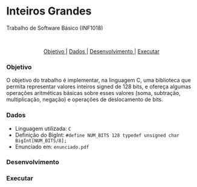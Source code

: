 <h1>Inteiros Grandes</h1>

Trabalho de Software Básico (INF1018)

<br>
<p align="center">
 <a href="#objetivo">Objetivo </a> |
 <a href="#dados">Dados </a> | 
 <a href="#desenvolvimento">Desenvolvimento </a> |
 <a href="#executar">Executar </a>
</p>


### Objetivo

O objetivo do trabalho é implementar, na linguagem C, uma biblioteca que permita representar valores inteiros signed de 128 bits, e ofereça algumas operações aritméticas básicas sobre esses valores (soma, subtração, multiplicação, negação) e operações de deslocamento de bits.



### Dados 

   * Linguagem utilizada: ```C ```
   * Definição do BigInt: ```#define NUM_BITS 128 typedef unsigned char BigInt[NUM_BITS/8];```
   * Enunciado em: ```enunciado.pdf```

### Desenvolvimento 


### Executar
